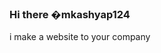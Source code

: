 ### Hi there �mkashyap124
i make a  website to your company 
<!--
**mkashyap124/mkashyap124** is a ✨ _special_ ✨ repository because its `README.md` (this file) appears on your GitHub profile.

Here are some ideas to get you started:

- � I’m currently working on to make website  better 
- � I’m currently learning a coding  
- 👯 I’m looking to collaborate on this website to help you to make some more ideas  for games amd website , application  
- 🤔 I’m looking for help with yuor company GITHub 
- 💬 Ask me about the the games that i know claerly like free fire bigmi and websites also that your ask me .
- 📫 How to reach me: PLS HELP ME TO reach up with you so pls accept me rquest pls dear GITHub

- 😄 Pronouns: java 
- ⚡ Fun fact: no fun fact sir 
-->
